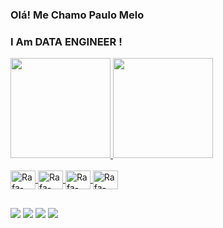 ### Olá! Me Chamo Paulo Melo
### I Am DATA ENGINEER !

<div>
  <a href="https://github.com/fabricio95">
  <img  height="160em"  src="https://github-readme-stats.vercel.app/api?username=fabricio95&show_icons=true&theme=dark&include_all_commits=true&count_private=true"/>
  <img  height="160em"  src="https://github-readme-stats.vercel.app/api/top-langs/?username=fabricio95&layout=compact&langs_count=7&theme=dark"/>
</div>


  <div style="display: inline_block"><br>
  <img align="center" alt="Rafa-Python" height="30" width="40" <img src="https://cdn.jsdelivr.net/gh/devicons/devicon@latest/icons/python/python-original.svg" />
  <img align="center" alt="Rafa-azure-sql" height="30" width="40" <img src="https://cdn.jsdelivr.net/gh/devicons/devicon@latest/icons/azuresqldatabase/azuresqldatabase-original.svg" />
  <img align="center" alt="Rafa-AZURE" height="30" width="40"   <img src="https://cdn.jsdelivr.net/gh/devicons/devicon@latest/icons/azure/azure-original.svg" />
  <img align="center" alt="Rafa-AWS" height="30" width="40"  <img src="https://cdn.jsdelivr.net/gh/devicons/devicon@latest/icons/amazonwebservices/amazonwebservices-original-wordmark.svg" />
          
          
   
          
          
  
          
  
  
     
          
          
          
    
                 
</div>
  
  ##
  
  <div> 
  <a href="https://instagram.com/paulomelo95" target="_blank"><img src="https://img.shields.io/badge/-Instagram-%23E4405F?style=for-the-badge&logo=instagram&logoColor=white" target="_blank"></a>
 <a href="https://discord.com/channels/377281635776724994/377281637421154316" target="_blank"><img src="https://img.shields.io/badge/Discord-7289DA?style=for-the-badge&logo=discord&logoColor=white" target="_blank"></a> 
  <a href = "mailto:paulofsm95@gmail.com"><img src="https://img.shields.io/badge/-Gmail-%23333?style=for-the-badge&logo=gmail&logoColor=white" target="_blank"></a>
  <a href="https://www.linkedin.com/in/paulo-melo-160213/" target="_blank"><img src="https://img.shields.io/badge/-LinkedIn-%230077B5?style=for-the-badge&logo=linkedin&logoColor=white" target="_blank"></a> 
 
</div>
